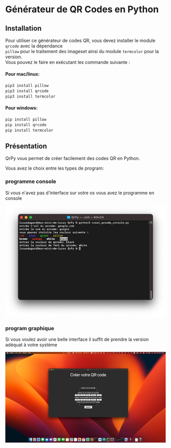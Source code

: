 # Générateur de QR Codes en Python



## Installation

Pour utiliser ce générateur de codes QR, vous devez installer le module `qrcode` avec la dépendance<br/>
`pillow` pour le traitement des imageset ainsi du module `termcolor` pour la version. <br/>
Vous pouvez le faire en exécutant les commande suivante :<br/>

#### Pour mac/linux:

`pip3 install pillow`<br/>
`pip3 install qrcode`<br/>
`pip3 install termcolor`


#### Pour windows:

`pip install pillow`<br/>
`pip install qrcode`<br/>
`pip install termcolor`

## Présentation

QrPy vous permet de créer facilement des codes QR en Python.

Vous avez le choix entre les types de program:

### programme console

Si vous n'avez pas d'interface sur votre os vous avez le programme en console

![program console](asset/img_console.png)

### program graphique 

Si vous voulez avoir une belle interface il suffit de prendre la version adéquat à votre système
 
![program console](asset/img_GUI.png)